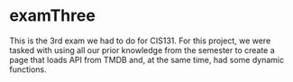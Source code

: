 # examThree
This is the 3rd exam we had to do for CIS131. For this project, we were tasked with using all our prior knowledge from the semester to create a page that loads API from TMDB and, at the same time, had some dynamic functions.
